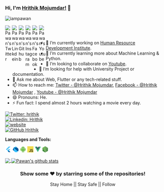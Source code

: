 ### Hi, I'm [Hrithik Mojumdar!](https://www.facebook.com/hrithikripto/) 👋
<p align="left"> <img src="https://komarev.com/ghpvc/?username=iampawan&label=Views&color=blue&style=plastic" alt="iampawan" /> </p>
<a href="https://twitter.com/HrithikMojumdar">
  <img align="left" alt="Pawan's Twitter" width="22px" src="https://cdn.jsdelivr.net/npm/simple-icons@v3/icons/twitter.svg" />
</a>
<a href="https://www.linkedin.com/in/hrithikmojumdar/">
  <img align="left" alt="Pawan's Linkdein" width="22px" src="https://cdn.jsdelivr.net/npm/simple-icons@v3/icons/linkedin.svg" />
</a>
<a href="https://github.com/HrithikMojumdar">
  <img align="left" alt="Pawan's Github" width="22px" src="https://cdn.jsdelivr.net/npm/simple-icons@v3/icons/github.svg" />
</a>
<a href="https://www.instagram.com/p/Bysjn0FFS4wkQIe0kMVqcMyZtW3aAXMKKN6kWI0/?utm_medium=copy_link">
  <img align="left" alt="Pawan's Instagram" width="22px" src="https://cdn.jsdelivr.net/npm/simple-icons@v3/icons/instagram.svg" />
</a>
<a href="https://www.facebook.com/hrithikripto/">
  <img align="left" alt="Pawan's Facebook" width="22px" src="https://cdn.jsdelivr.net/npm/simple-icons@v3/icons/facebook.svg" />
</a>
<a href="https://www.youtube.com/channel/UCcOk67zKbiCKYE-IpxNsHkw?sub_confirmation=1">
  <img align="left" alt="Pawan's Youtube" width="22px" src="https://cdn.jsdelivr.net/npm/simple-icons@v3/icons/youtube.svg" />
</a>
<br/>
<br/>

- 🔭 I’m currently working on [Human Resource Development Institute](https://hrdinstitute.org/).
- 🌱 I’m currently learning more about Machine Learning & Python.
- 👯 I’m looking to collaborate on [Youtube](https://www.youtube.com/channel/UCcOk67zKbiCKYE-IpxNsHkw?sub_confirmation=1).
- 🤔 I’m looking for help with University Project or documentation.
- 💬 Ask me about Web, Flutter or any tech-related stuff.
- 📫 How to reach me: [Twitter - @Hrithik Mojumdar](https://twitter.com/HrithikMojumdar), [Facebook - @Hrithik Mojumdar](https://www.facebook.com/hrithikripto/) , [Youtube - @Hrithik Mojumdar](https://www.youtube.com/channel/UCcOk67zKbiCKYE-IpxNsHkw?sub_confirmation=1)
- 😄 Pronouns: He.
- ⚡ Fun fact:  I spend almost 2 hours watching a movie every day.

[![Twitter: hrithik](https://img.shields.io/twitter/follow/Hrithik?style=social)](https://twitter.com/HrithikMojumdar) <br>
[![Linkedin: Hrithik](https://img.shields.io/badge/-Hrithik-blue?style=flat-square&logo=Linkedin&logoColor=white&link=https://www.linkedin.com/in/hrithik/)](https://www.linkedin.com/in/hrithikmojumdar/) <br>
[![website](https://img.shields.io/badge/PortfolioWebsite-Hrithik-2648ff?style=flat-square&logo=google-chrome)](http://www.hrithikmojumdar.wordpress.com/) <br>
[![GitHub Hrithik](https://img.shields.io/github/followers/iampawan?label=follow&style=social)](https://github.com/HrithikMojumdar)

**Languages and Tools:**  

<code><img height="20" src="https://raw.githubusercontent.com/github/explore/80688e429a7d4ef2fca1e82350fe8e3517d3494d/topics/flutter/flutter.png"></code>
<code><img height="20" src="https://raw.githubusercontent.com/github/explore/80688e429a7d4ef2fca1e82350fe8e3517d3494d/topics/dart/dart.png"></code>
<code><img height="20" src="https://raw.githubusercontent.com/github/explore/80688e429a7d4ef2fca1e82350fe8e3517d3494d/topics/android/android.png"></code>
<code><img height="20" src="https://raw.githubusercontent.com/github/explore/80688e429a7d4ef2fca1e82350fe8e3517d3494d/topics/javascript/javascript.png"></code>
<code><img height="20" src="https://raw.githubusercontent.com/github/explore/80688e429a7d4ef2fca1e82350fe8e3517d3494d/topics/vue/vue.png"></code>
<code><img height="20" src="https://raw.githubusercontent.com/github/explore/80688e429a7d4ef2fca1e82350fe8e3517d3494d/topics/nodejs/nodejs.png"></code>    

<a href="https://github.com/HrithikMojumdar">
  <img align="center" src="https://github-readme-stats.vercel.app/api/top-langs/?username=HrithikMojumdar&theme=light&hide_langs_below=1" />
</a>

<a href="https://github.com/HrithikMojumdar">
 <img align="center" src="https://github-readme-stats.vercel.app/api?username=HrithikMojumdar&show_icons=true&theme=light&line_height=27" alt="Pawan's github stats"/>
</a>

<div align="center">

### Show some ❤️ by starring some of the repositories!
  Stay Home || Stay Safe || Follow

</div>

